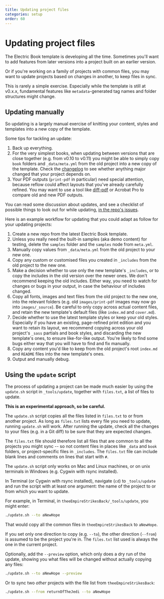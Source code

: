 ```yaml
---
title: Updating project files
categories: setup
order: 60
---
```


# Updating project files

The Electric Book template is developing all the time. Sometimes you'll want to add features from later versions into a project built on an earlier version.

Or if you're working on a family of projects with common files, you may want to update projects based on changes in another, to keep files in sync.

This is rarely a simple exercise. Especially while the template is still at v0.x.x, fundamental features like `metadata`-generated tag names and folder structures might change.

## Updating manually

So updating is a largely manual exercise of knitting your content, styles and templates into a new copy of the template.

Some tips for tackling an update:

1. Back up everything.
2. For the very simplest books, when updating between versions that are close together \(e.g. from v0.10 to v0.11\) you might be able to simply copy `book` folders and `_data/meta.yml` from the old project into a new copy of the template. Check the [changelog](https://github.com/electricbookworks/electric-book/blob/master/CHANGELOG.md) to see whether anything major changed that your project depends on.
3. Your PDF outputs \(`print-pdf` in particular\) need special attention, because reflow could affect layouts that you've already carefully refined. You may want to use a tool like [diff-pdf](https://vslavik.github.io/diff-pdf/) or Acrobat Pro to compare old and new PDF outputs.

You can read some discussion about updates, and see a checklist of possible things to look out for while updating, [in the repo's issues](https://github.com/electricbookworks/electric-book/issues/57#issuecomment-303998954).

Here is an example workflow for updating that you could adapt as follow for your updating projects:

1. Create a new repo from the latest Electric Book template.
2. Unless you really need the built-in samples \(aka demo content\) for testing, delete the `samples` folder and the `samples` node from `meta.yml`.
3. Manually copy values from `_data/meta.yml` from the old project to your new one.
4. Copy any custom or customised files you created in `_includes` from the old project to the new one.
5. Make a decision whether to use only the new template's `_includes`, or to copy the includes in the old version over the newer ones. We don't recommend keeping the old includes. Either way, you need to watch for changes or bugs in your output, in case the behaviour of includes changed.
6. Copy all fonts, images and text files from the old project to the new one, into the relevant folders \(e.g. old `images/print-pdf` images may now go into `images/_source`\). Be careful to only copy across actual content files, and retain the new template's default files \(like `index.md` and `cover.md`\).
7. Decide whether to use the latest template styles or keep your old styles. Especially if you have an existing, page-refined print edition and you want to retain its layout, we recommend copying across your old project's `_sass` partials and book styles, and discarding the new template's ones, to ensure like-for-like output. You're likely to find some bugs either way that you will have to find and fix manually.
8. Copy any content you'd like to keep from the old project's root `index.md` and `README` files into the new template's ones.
9. Output and manually debug.

## Using the `update` script

The process of updating a project can be made much easier by using the `update.sh` script in `_tools/update`, together with `files.txt`, a list of files to update.

**This is an experimental approach, so be careful.**

The `update.sh` script copies all the files listed in `files.txt` to or from another project. As long as `files.txt` lists every file you need to update, running `update.sh` will work. After running the update, check all the changes to your files \(e.g. in a Git diff\) to be sure that they are expected changes.

The `files.txt` file should therefore list all files that are common to all the projects you might sync -- so not content files in places like `_data` and `book` folders, or project-specific files in `_includes`. The `files.txt` file can include blank lines and comments on lines that start with `#`.

The `update.sh` script only works on Mac and Linux machines, or on unix terminals in Windows \(e.g. Cygwin with rsync installed\).

In Terminal \(or Cygwin with rsync installed\), navigate \(`cd`\) to `_tools/update` and run the script with at least one argument: the name of the project to or from which you want to update.

For example, in Terminal, in `theeEmpireStrikesBack/_tools/update`, you might enter:

```bash
./update.sh --to aNewHope
```

That would copy all the common files in `theeEmpireStrikesBack` to `aNewHope`.

If you set only one direction to copy \(e.g. `--to`\), the other direction \(`--from`\) is assumed to be the project you're in. The `files.txt` list used is always the one in the current project.

Optionally, add the `--preview` option, which only does a dry run of the update, showing you what files will be changed without actually copying any files:

```bash
./update.sh --to aNewHope --preview
```

Or to sync two _other_ projects with the file list from `theeEmpireStrikesBack`:

```bash
./update.sh --from returnOfTheJedi --to aNewHope
```

